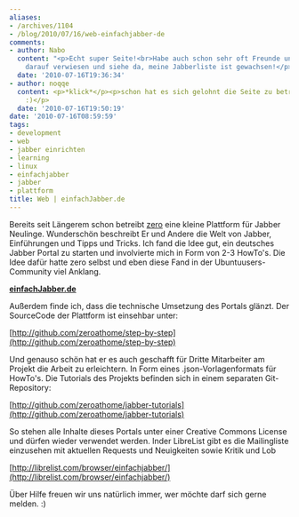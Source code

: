 ```yaml
---
aliases:
- /archives/1104
- /blog/2010/07/16/web-einfachjabber-de
comments:
- author: Nabo
  content: "<p>Echt super Seite!<br>Habe auch schon sehr oft Freunde und Bekannte
    darauf verwiesen und siehe da, meine Jabberliste ist gewachsen!</p><p>Super Sache!</p><p>Gru\xDF<br>Nabo</p>"
  date: '2010-07-16T19:36:34'
- author: noqqe
  content: <p>*klick*</p><p>schon hat es sich gelohnt die Seite zu betreiben :)</p><p>super
    :)</p>
  date: '2010-07-16T19:50:19'
date: '2010-07-16T08:59:59'
tags:
- development
- web
- jabber einrichten
- learning
- linux
- einfachjabber
- jabber
- plattform
title: Web | einfachJabber.de
---
```


Bereits seit Längerem schon betreibt [zero](http://zeroathome.de) eine
kleine Plattform für Jabber Neulinge. Wunderschön beschreibt Er und Andere
die Welt von Jabber, Einführungen und Tipps und Tricks. Ich fand die Idee
gut, ein deutsches Jabber Portal zu starten und involvierte mich in Form
von 2-3 HowTo's. Die Idee dafür hatte zero selbst und eben diese Fand in
der Ubuntuusers-Community viel Anklang.


**[einfachJabber.de](http://einfachjabber.de)**


Außerdem finde ich, dass die technische Umsetzung des Portals glänzt. Der
SourceCode der Plattform ist einsehbar unter:

[http://github.com/zeroathome/step-by-step](http://github.com/zeroathome/step-by-step)

Und genauso schön hat er es auch geschafft für Dritte Mitarbeiter am
Projekt die Arbeit zu erleichtern. In Form eines .json-Vorlagenformats für
HowTo's. Die Tutorials des Projekts befinden sich in einem separaten
Git-Repository:

[http://github.com/zeroathome/jabber-tutorials](http://github.com/zeroathome/jabber-tutorials)

So stehen alle Inhalte dieses Portals unter einer Creative Commons License
und dürfen wieder verwendet werden. Inder LibreList gibt es die
Mailingliste einzusehen mit aktuellen Requests und Neuigkeiten sowie Kritik
und Lob

[http://librelist.com/browser/einfachjabber/](http://librelist.com/browser/einfachjabber/)

Über Hilfe freuen wir uns natürlich immer, wer möchte darf sich gerne
melden. :)